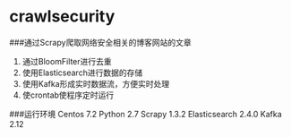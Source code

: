 # crawlsecurity
###通过Scrapy爬取网络安全相关的博客网站的文章
1. 通过BloomFilter进行去重
2. 使用Elasticsearch进行数据的存储
3. 使用Kafka形成实时数据流，方便实时处理
4. 使crontab使程序定时运行

###运行环境
Centos 7.2
Python 2.7
Scrapy 1.3.2
Elasticsearch 2.4.0
Kafka 2.12
